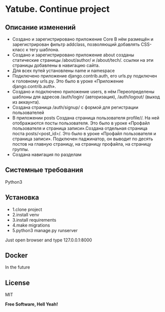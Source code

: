 # Yatube. Continue project  
## Описание изменений
- Создано и зарегистрировано приложение Core
В нём размещён и зарегистрирован фильтр addclass, позволяющий добавлять CSS-класс к тегу шаблона.
- Создано и зарегистрировано приложение about
созданы статические страницы /about/author/ и /about/tech/.
ссылки на эти страницы добавлены в навигацию сайта.
- Для всех путей установлены name и namespace
- Подключено приложение django.contrib.auth, его urls.py подключен к головному urls.py. Это было в уроке «Приложение django.contrib.auth».
- Создано и подключено приложение users, в нём Переопределены шаблоны для адресов
/auth/login/ (авторизация),
/auth/logout/ (выход из аккаунта).
- Создана страница /auth/signup/ с формой для регистрации пользователей
- В приложении posts Создана страница пользователя profile/<username>/. На ней отображаются посты пользователя. Это было в уроке «Профайл пользователя и страница записи».Создана отдельная страница поста posts/<post_id>/. Это было в уроке «Профайл пользователя и страница записи».
Подключен паджинатор, он выводит по десять постов
на главную страницу,
на страницу профайла,
на страницу группы.
- Создана навигация по разделам
 


## Системные требования
 Python3 

## Установка
- 1.clone project
- 2.install venv
- 3.install requirements
- 4.make migrations
- 5.python3 manage.py runserver

Just open browser and type 127.0.0.1:8000


## Docker

In the future

## License

MIT

**Free Software, Hell Yeah!**



